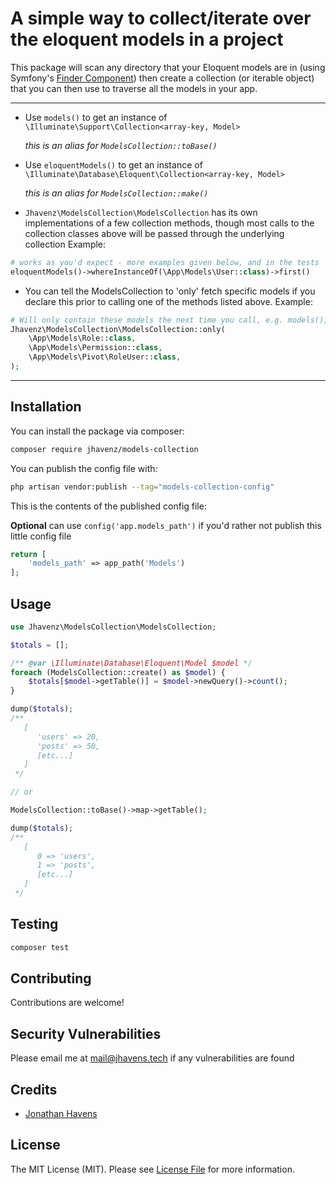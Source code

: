 # A simple way to collect/iterate over the eloquent models in a project


This package will scan any directory that your Eloquent models are in (using Symfony's [Finder Component](https://symfony.com/doc/current/components/finder.html)) then create 
a collection (or iterable object) that you can then use to traverse all the models in your app.

---

- Use `models()` to get an instance of `\Illuminate\Support\Collection<array-key, Model>`

    _this is an alias for `ModelsCollection::toBase()`_
  

- Use `eloquentModels()` to get an instance of `\Illuminate\Database\Eloquent\Collection<array-key, Model>`

    _this is an alias for `ModelsCollection::make()`_


- `Jhavenz\ModelsCollection\ModelsCollection` has its own implementations of a few collection methods, though most calls to the collection classes above will be passed through the underlying collection
Example:
```php
# works as you'd expect - more examples given below, and in the tests
eloquentModels()->whereInstanceOf(\App\Models\User::class)->first() 
```

- You can tell the ModelsCollection to 'only' fetch specific models if you declare this prior to calling one of the methods listed above.
Example:
```php
# Will only contain these models the next time you call, e.g. models(), eloquentModels(), etc.
Jhavenz\ModelsCollection\ModelsCollection::only(
    \App\Models\Role::class, 
    \App\Models\Permission::class, 
    \App\Models\Pivot\RoleUser::class,
);
````   
---

## Installation

You can install the package via composer:

```bash
composer require jhavenz/models-collection
```

You can publish the config file with:

```bash
php artisan vendor:publish --tag="models-collection-config"
```

This is the contents of the published config file:

**Optional**
can use `config('app.models_path')` if you'd rather not publish this little config file
```php
return [
    'models_path' => app_path('Models')
];
```

## Usage

```php
use Jhavenz\ModelsCollection\ModelsCollection;

$totals = [];

/** @var \Illuminate\Database\Eloquent\Model $model */
foreach (ModelsCollection::create() as $model) {
    $totals[$model->getTable()] = $model->newQuery()->count();
}

dump($totals);
/**
   [
      'users' => 20,
      'posts' => 50,
      [etc...]
   ]
 */

// or

ModelsCollection::toBase()->map->getTable();

dump($totals);
/**
   [
      0 => 'users',
      1 => 'posts',
      [etc...]
   ]
 */
```

## Testing

```bash
composer test
```

## Contributing

Contributions are welcome!

## Security Vulnerabilities

Please email me at mail@jhavens.tech if any vulnerabilities are found

## Credits

- [Jonathan Havens](https://github.com/jhavenz)

## License

The MIT License (MIT). Please see [License File](LICENSE.md) for more information.
